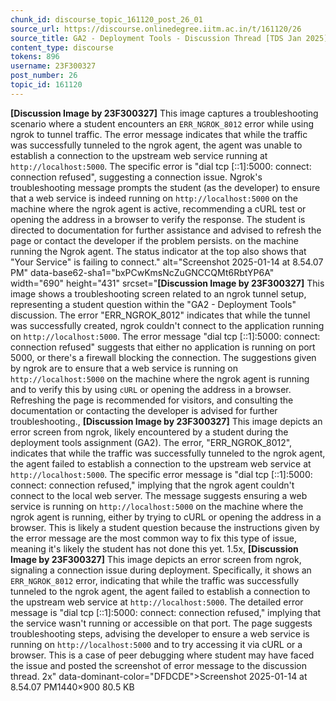 ```yaml
---
chunk_id: discourse_topic_161120_post_26_01
source_url: https://discourse.onlinedegree.iitm.ac.in/t/161120/26
source_title: GA2 - Deployment Tools - Discussion Thread [TDS Jan 2025]
content_type: discourse
tokens: 896
username: 23F300327
post_number: 26
topic_id: 161120
---
```


**[Discussion Image by 23F300327]** This image captures a troubleshooting scenario where a student encounters an `ERR_NGROK_8012` error while using ngrok to tunnel traffic. The error message indicates that while the traffic was successfully tunneled to the ngrok agent, the agent was unable to establish a connection to the upstream web service running at `http://localhost:5000`. The specific error is "dial tcp [::1]:5000: connect: connection refused", suggesting a connection issue. Ngrok's troubleshooting message prompts the student (as the developer) to ensure that a web service is indeed running on `http://localhost:5000` on the machine where the ngrok agent is active, recommending a cURL test or opening the address in a browser to verify the response. The student is directed to documentation for further assistance and advised to refresh the page or contact the developer if the problem persists. on the machine running the Ngrok agent. The status indicator at the top also shows that "Your Service" is failing to connect." alt="Screenshot 2025-01-14 at 8.54.07 PM" data-base62-sha1="bxPCwKmsNcZuGNCCQMt6RbtYP6A" width="690" height="431" srcset="**[Discussion Image by 23F300327]** This image shows a troubleshooting screen related to an ngrok tunnel setup, representing a student question within the "GA2 - Deployment Tools" discussion. The error "ERR_NGROK_8012" indicates that while the tunnel was successfully created, ngrok couldn't connect to the application running on `http://localhost:5000`. The error message "dial tcp [::1]:5000: connect: connection refused" suggests that either no application is running on port 5000, or there's a firewall blocking the connection. The suggestions given by ngrok are to ensure that a web service is running on `http://localhost:5000` on the machine where the ngrok agent is running and to verify this by using `cURL` or opening the address in a browser. Refreshing the page is recommended for visitors, and consulting the documentation or contacting the developer is advised for further troubleshooting., **[Discussion Image by 23F300327]** This image depicts an error screen from ngrok, likely encountered by a student during the deployment tools assignment (GA2). The error, "ERR_NGROK_8012", indicates that while the traffic was successfully tunneled to the ngrok agent, the agent failed to establish a connection to the upstream web service at `http://localhost:5000`. The specific error message is "dial tcp [::1]:5000: connect: connection refused," implying that the ngrok agent couldn't connect to the local web server. The message suggests ensuring a web service is running on `http://localhost:5000` on the machine where the ngrok agent is running, either by trying to cURL or opening the address in a browser. This is likely a student question because the instructions given by the error message are the most common way to fix this type of issue, meaning it's likely the student has not done this yet. 1.5x, **[Discussion Image by 23F300327]** This image depicts an error screen from ngrok, signaling a connection issue during deployment. Specifically, it shows an `ERR_NGROK_8012` error, indicating that while the traffic was successfully tunneled to the ngrok agent, the agent failed to establish a connection to the upstream web service at `http://localhost:5000`. The detailed error message is "dial tcp [::1]:5000: connect: connection refused," implying that the service wasn't running or accessible on that port. The page suggests troubleshooting steps, advising the developer to ensure a web service is running on `http://localhost:5000` and to try accessing it via cURL or a browser. This is a case of peer debugging where student may have faced the issue and posted the screenshot of error message to the discussion thread. 2x" data-dominant-color="DFDCDE">Screenshot 2025-01-14 at 8.54.07 PM1440×900 80.5 KB
